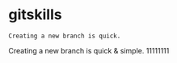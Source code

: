 # gitskills

```
Creating a new branch is quick.
```
Creating a new branch is quick & simple.
11111111